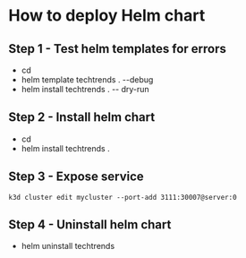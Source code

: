 # How to deploy Helm chart

## Step 1 - Test helm templates for errors
 - cd <helm dir>
 - helm template techtrends . --debug
 - helm install techtrends . -- dry-run

## Step 2 - Install helm chart
- cd <helm dir>
- helm install techtrends .


## Step 3 - Expose service
```shell
k3d cluster edit mycluster --port-add 3111:30007@server:0
```

## Step 4 - Uninstall helm chart
- helm uninstall techtrends 
